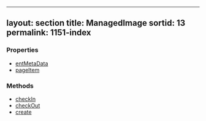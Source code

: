  ---
layout: section
title: ManagedImage
sortid: 13
permalink: 1151-index
---

### Properties

* [entMetaData](Properties/entMetaData.md)
* [pageItem](Properties/pageItem.md)

### Methods

* [checkIn](Methods/checkIn.md)
* [checkOut](Methods/checkOut.md)
* [create](Methods/create.md)
